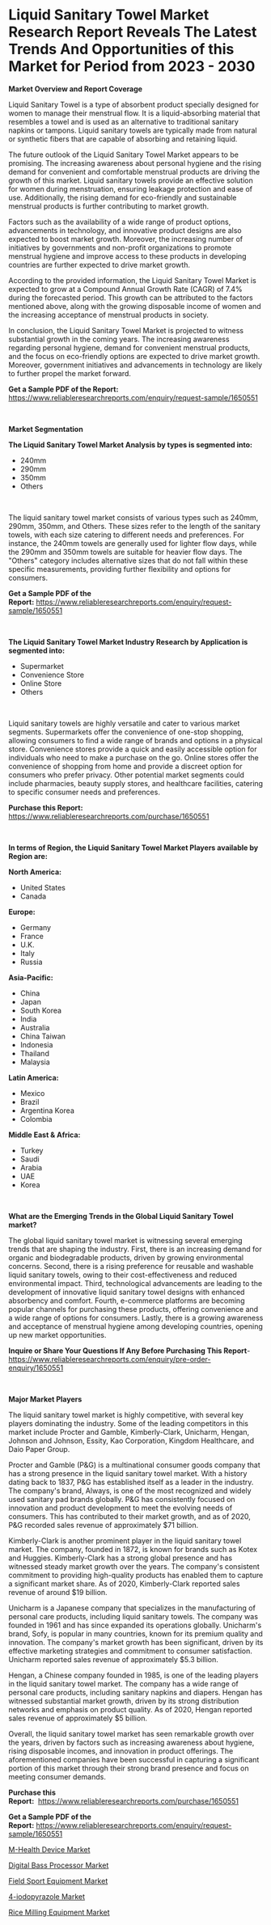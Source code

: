 <p><h1>Liquid Sanitary Towel Market Research Report Reveals The Latest Trends And Opportunities of this Market for Period from 2023 - 2030</h1></p><p><strong>Market Overview and Report Coverage</strong></p>
<p><p>Liquid Sanitary Towel is a type of absorbent product specially designed for women to manage their menstrual flow. It is a liquid-absorbing material that resembles a towel and is used as an alternative to traditional sanitary napkins or tampons. Liquid sanitary towels are typically made from natural or synthetic fibers that are capable of absorbing and retaining liquid.</p><p>The future outlook of the Liquid Sanitary Towel Market appears to be promising. The increasing awareness about personal hygiene and the rising demand for convenient and comfortable menstrual products are driving the growth of this market. Liquid sanitary towels provide an effective solution for women during menstruation, ensuring leakage protection and ease of use. Additionally, the rising demand for eco-friendly and sustainable menstrual products is further contributing to market growth.</p><p>Factors such as the availability of a wide range of product options, advancements in technology, and innovative product designs are also expected to boost market growth. Moreover, the increasing number of initiatives by governments and non-profit organizations to promote menstrual hygiene and improve access to these products in developing countries are further expected to drive market growth.</p><p>According to the provided information, the Liquid Sanitary Towel Market is expected to grow at a Compound Annual Growth Rate (CAGR) of 7.4% during the forecasted period. This growth can be attributed to the factors mentioned above, along with the growing disposable income of women and the increasing acceptance of menstrual products in society.</p><p>In conclusion, the Liquid Sanitary Towel Market is projected to witness substantial growth in the coming years. The increasing awareness regarding personal hygiene, demand for convenient menstrual products, and the focus on eco-friendly options are expected to drive market growth. Moreover, government initiatives and advancements in technology are likely to further propel the market forward.</p></p>
<p><strong>Get a Sample PDF of the Report:</strong> <a href="https://www.reliableresearchreports.com/enquiry/request-sample/1650551">https://www.reliableresearchreports.com/enquiry/request-sample/1650551</a></p>
<p>&nbsp;</p>
<p><strong>Market Segmentation</strong></p>
<p><strong>The Liquid Sanitary Towel Market Analysis by types is segmented into:</strong></p>
<p><ul><li>240mm</li><li>290mm</li><li>350mm</li><li>Others</li></ul></p>
<p>&nbsp;</p>
<p><p>The liquid sanitary towel market consists of various types such as 240mm, 290mm, 350mm, and Others. These sizes refer to the length of the sanitary towels, with each size catering to different needs and preferences. For instance, the 240mm towels are generally used for lighter flow days, while the 290mm and 350mm towels are suitable for heavier flow days. The "Others" category includes alternative sizes that do not fall within these specific measurements, providing further flexibility and options for consumers.</p></p>
<p><strong>Get a Sample PDF of the Report:</strong>&nbsp;<a href="https://www.reliableresearchreports.com/enquiry/request-sample/1650551">https://www.reliableresearchreports.com/enquiry/request-sample/1650551</a></p>
<p>&nbsp;</p>
<p><strong>The Liquid Sanitary Towel Market Industry Research by Application is segmented into:</strong></p>
<p><ul><li>Supermarket</li><li>Convenience Store</li><li>Online Store</li><li>Others</li></ul></p>
<p>&nbsp;</p>
<p><p>Liquid sanitary towels are highly versatile and cater to various market segments. Supermarkets offer the convenience of one-stop shopping, allowing consumers to find a wide range of brands and options in a physical store. Convenience stores provide a quick and easily accessible option for individuals who need to make a purchase on the go. Online stores offer the convenience of shopping from home and provide a discreet option for consumers who prefer privacy. Other potential market segments could include pharmacies, beauty supply stores, and healthcare facilities, catering to specific consumer needs and preferences.</p></p>
<p><strong>Purchase this Report:</strong>&nbsp; <a href="https://www.reliableresearchreports.com/purchase/1650551">https://www.reliableresearchreports.com/purchase/1650551</a></p>
<p>&nbsp;</p>
<p><strong>In terms of Region, the Liquid Sanitary Towel Market Players available by Region are:</strong></p>
<p>
    <p> <strong> North America: </strong>
        <ul>
            <li>United States</li>
            <li>Canada</li>
        </ul>
        </p> 
    <p> <strong> Europe: </strong>
        <ul>
            <li>Germany</li>
            <li>France</li>
            <li>U.K.</li>
            <li>Italy</li>
            <li>Russia</li>
        </ul>
        </p> 
    <p> <strong> Asia-Pacific: </strong>
        <ul>
            <li>China</li>
            <li>Japan</li>
            <li>South Korea</li>
            <li>India</li>
            <li>Australia</li>
            <li>China Taiwan</li>
            <li>Indonesia</li>
            <li>Thailand</li>
            <li>Malaysia</li>
        </ul>
        </p> 
    <p> <strong> Latin America: </strong>
        <ul>
            <li>Mexico</li>
            <li>Brazil</li>
            <li>Argentina Korea</li>
            <li>Colombia</li>
        </ul>
        </p> 
    <p> <strong> Middle East & Africa: </strong>
        <ul>
            <li>Turkey</li>
            <li>Saudi</li>
            <li>Arabia</li>
            <li>UAE</li>
            <li>Korea</li>
        </ul>
    </p>
    </p>
<p>&nbsp;</p>
<p><strong>What are the Emerging Trends in the Global Liquid Sanitary Towel market?</strong></p>
<p><p>The global liquid sanitary towel market is witnessing several emerging trends that are shaping the industry. First, there is an increasing demand for organic and biodegradable products, driven by growing environmental concerns. Second, there is a rising preference for reusable and washable liquid sanitary towels, owing to their cost-effectiveness and reduced environmental impact. Third, technological advancements are leading to the development of innovative liquid sanitary towel designs with enhanced absorbency and comfort. Fourth, e-commerce platforms are becoming popular channels for purchasing these products, offering convenience and a wide range of options for consumers. Lastly, there is a growing awareness and acceptance of menstrual hygiene among developing countries, opening up new market opportunities.</p></p>
<p><strong>Inquire or Share Your Questions If Any Before Purchasing This Report</strong>- <a href="https://www.reliableresearchreports.com/enquiry/pre-order-enquiry/1650551">https://www.reliableresearchreports.com/enquiry/pre-order-enquiry/1650551</a></p>
<p>&nbsp;</p>
<p><strong>Major Market Players</strong></p>
<p><p>The liquid sanitary towel market is highly competitive, with several key players dominating the industry. Some of the leading competitors in this market include Procter and Gamble, Kimberly-Clark, Unicharm, Hengan, Johnson and Johnson, Essity, Kao Corporation, Kingdom Healthcare, and Daio Paper Group.</p><p>Procter and Gamble (P&G) is a multinational consumer goods company that has a strong presence in the liquid sanitary towel market. With a history dating back to 1837, P&G has established itself as a leader in the industry. The company's brand, Always, is one of the most recognized and widely used sanitary pad brands globally. P&G has consistently focused on innovation and product development to meet the evolving needs of consumers. This has contributed to their market growth, and as of 2020, P&G recorded sales revenue of approximately $71 billion.</p><p>Kimberly-Clark is another prominent player in the liquid sanitary towel market. The company, founded in 1872, is known for brands such as Kotex and Huggies. Kimberly-Clark has a strong global presence and has witnessed steady market growth over the years. The company's consistent commitment to providing high-quality products has enabled them to capture a significant market share. As of 2020, Kimberly-Clark reported sales revenue of around $19 billion.</p><p>Unicharm is a Japanese company that specializes in the manufacturing of personal care products, including liquid sanitary towels. The company was founded in 1961 and has since expanded its operations globally. Unicharm's brand, Sofy, is popular in many countries, known for its premium quality and innovation. The company's market growth has been significant, driven by its effective marketing strategies and commitment to consumer satisfaction. Unicharm reported sales revenue of approximately $5.3 billion.</p><p>Hengan, a Chinese company founded in 1985, is one of the leading players in the liquid sanitary towel market. The company has a wide range of personal care products, including sanitary napkins and diapers. Hengan has witnessed substantial market growth, driven by its strong distribution networks and emphasis on product quality. As of 2020, Hengan reported sales revenue of approximately $5 billion.</p><p>Overall, the liquid sanitary towel market has seen remarkable growth over the years, driven by factors such as increasing awareness about hygiene, rising disposable incomes, and innovation in product offerings. The aforementioned companies have been successful in capturing a significant portion of this market through their strong brand presence and focus on meeting consumer demands.</p></p>
<p><strong>Purchase this Report:</strong>&nbsp;&nbsp;<a href="https://www.reliableresearchreports.com/purchase/1650551">https://www.reliableresearchreports.com/purchase/1650551</a></p>
<p></p>
<p><strong>Get a Sample PDF of the Report:</strong>&nbsp;<a href="https://www.reliableresearchreports.com/enquiry/request-sample/1650551">https://www.reliableresearchreports.com/enquiry/request-sample/1650551</a></p>
<p><p><a href="https://www.linkedin.com/pulse/m-health-device-market-size-share-global-analysis-report/">M-Health Device Market</a></p><p><a href="https://www.linkedin.com/pulse/digital-bass-processor-market-size-growth-forecast-from-2023--0hepe/">Digital Bass Processor Market</a></p><p><a href="https://medium.com/@half.skull.am/field-sport-equipment-market-size-growth-forecast-2023-2030-4d3ede53ac38">Field Sport Equipment Market</a></p><p><a href="https://github.com/kuntayevaz/Market-Research-Report-List-1/blob/main/4-iodopyrazole-market.md">4-iodopyrazole Market</a></p><p><a href="https://medium.com/@lindabrewer15/rice-milling-equipment-market-size-growth-forecast-2023-2030-1079a9d7629a">Rice Milling Equipment Market</a></p></p>